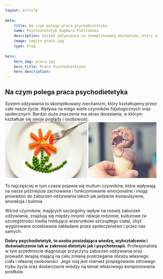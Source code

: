 ```yaml
---
layout: article

meta:
    title: Na czym polega praca psychodietetyka
    name: Psychodietetyk Dagmara Piotrowska
    description: System odżywiania to skomplikowany mechanizm, który kształtujemy przez całe nasze życie. Wpływa na niego wiele czynników fizjologicznych oraz społecznych. Bardzo duże znaczenia ma okres dorastania, w którym kształtuje się swoje poglądy i osobowość. 
    image: img/tn_praca.jpg
    type: blog

hero: 
    hero_img: praca.jpg
    hero_title: Praca Psychodietetyka
    hero_description: 
---
```

## Na czym polega praca psychodietetyka

System odżywiania to skomplikowany mechanizm, który kształtujemy przez całe nasze życie. Wpływa
na niego wiele czynników fizjologicznych oraz społecznych. Bardzo duże znaczenia ma okres
dorastania, w którym kształtuje się swoje poglądy i osobowość. 
![Warzywa](/img/warzywa.jpg) ![lody](/img/lody.jpg)

To najczęściej w tym czasie pojawia się multum czynników, które wpływają na nasze późniejsze zachowania i funkcjonowanie
emocjonalne i mogą prowadzić do zaburzeń odżywiania takich jak jedzenie kompulsywne, anoreksja i bulimia. 

Wśród czynników, mających szczególny wpływ na rozwój zaburzeń odżywiania, znajdują się
między innymi: relacje rodzinne, kulturowe (w szczególności media hołdujące wizerunkowi
szczupłego ciała), zbyt wygórowane oczekiwania nakładane przez społeczeństwo i przez nas samych.

**Dobry psychodietetyk, to osoba posiadająca wiedzę, wykształcenie i doświadczenie tak w
zakresie dietetyki jak i psychoterapii.** Profesjonalista w tym przedmiocie diagnozuje
przyczyny zaburzeń odżywiania oraz prowadzi terapię mającą na celu zmianę postrzegania
obrazu własnego ciała i własnej osobowości. Jego rolą jest również propagowanie zdrowego
trybu życia oraz dostarczanie wiedzy na temat właściwego komponowania posiłków.